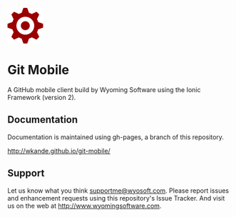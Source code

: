 
![](https://github.com/wkande/git-mobile/raw/master/images/icon.png)
# Git Mobile
A GitHub mobile client build by Wyoming Software using the Ionic Framework (version 2).





## Documentation

Documentation is maintained using gh-pages, a branch of this repository.

[](http://wkande.github.io/git-mobile/)
http://wkande.github.io/git-mobile/


## Support

Let us know what you think supportme@wyosoft.com. Please report issues and enhancement
requests using this repository's Issue Tracker. And visit us on the web at
http://www.wyomingsoftware.com.
